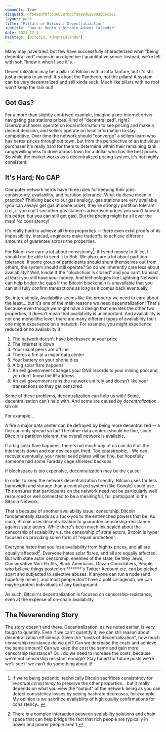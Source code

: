 ```yaml
---
comments: True
disqusId: cf54ae0f8fb6360507bbcfa099d6290926c6c381
layout: post
title: "Pillars of Bitcoin: Decentralization"
subtitle: "Day 4: Rubin's Bitcoin Advent Calendar"
date: 2021-12-1
hashtags: [Bitcoin, AdventCalendar]
---
```

Many may have tried, but few have successfully characterized what "being
decentralized" means in an objective / quantitative sense. Instead, we're left
with soft "know it when I see it"s.

Decentralization may be a pillar of Bitcoin with a lotta fanfare, but it's still
just a means to an end. It's about the Pantheon, not the pillars! A system can
be very decentralized and still kinda suck. Much like pillars with no roof won't
keep the rain out!


## Got Gas?
For a more than slightly contrived example, imagine a pre-internet driver
navigating gas stations prices.  Kind of "decentralized", right?
Users/purchasers operate on local information to see pricing and make a decent
decision, and sellers operate on local information to stay competitive. Over
time the network should "converge" a sellers learn who has better prices
throughout town, but from the perspective of an individual purchaser it's really
hard for them to determine within their remaining tank range/willingness to
drive across town for a dollar who has the best prices. So while the market
works as a decentralized pricing system, it's not highly consistent!


## It's Hard; No CAP

Computer network nerds have three rules for keeping their jobs: consistency,
availability, and partition tolerance. What do these mean in practice? Thinking
back to our gas analogy, gas stations are very available (you can always get gas
at some price), they're strongly partition tolerant (i.e., if you can't see
other gas station's advertised prices you won't know if it's better, but you can
still get gas). But the pricing might be all over the map! No consistency!

It's really hard to achieve all three properties -- there even exist proofs of
its impossibility. Instead, engineers make tradeoffs to achieve different
amounts of guarantee across the properties.

For Bitcoin we care a *lot* about consistency[^pedantic]. If I send money to
Alice, I should not be able to send it to Bob. We also care a lot about
partition tolerance. If some group of participants should shunt themselves out
from others, the system should still operate? So do we inherently care less
about availability? Well, kinda! If the "blockchain is closed" and you can't
transact, at least you still have your money. And technologies like Lightning
Network can help bridge the gaps if the Bitcoin blockchain is unavailable that
you can still fully confirm transactions as long as it comes back eventually.

So, interestingly, Availability seems like the property we need to care about
the least… but it's one of the main reasons we need decentralization! That's
because even though we might have a design that elevates the other two
properties, it doesn't mean that availability is unimportant. And availability
is not one monolithic level, there are many different types of availability
fault one might experience on a network. For example, you might experience
reduced or no availability if:

1. The network doesn't have blockspace at your price
1. The internet is down
1. Your usual peers are offline
1. Theres a fire at a major data center
1. Your battery on your phone dies
1. A big solar flare happens
1. An evil government changes your DNS records to your mining pool and you don't know the IP address
1. An evil government runs the network entirely and doesn't like your transactions so they get censored.

Some of these problems, decentralization can help us with! Some,
decentralization can't help with. And some are caused _by decentralization_. Uh
oh!

For example...

A fire a major data center can be defrayed by being more decentralized -- a fire
can only spread so far! The other data centers should be fine, since Bitcoin is
partition tolerant, the overall network is available.

If a big solar flare happens, there's not much *any* of us can do if all the
internet is down and our devices got fried. Too catastrophic… We can recover
eventually, your metal seed plates will be fine, but hopefully someone had some
Faraday cage shielded backups.

If blockspace is too expensive, decentralization may be the cause!

In order to keep the network decentralization friendly, Bitcoin uses far less
bandwidth and storage than a centralized system (like Google) could use. This
ensures that participants on the network need not be particularly well resourced
or well connected to be a meaningful, full participant in the Bitcoin Network.

That's because of another availability issue: censorship. Bitcoin fundamentally
stands as a fuck-you to the entrenched powers that be. As such, Bitcoin uses
decentralization to guarantee censorship-resistance against state actors. While
there's been much ink scaled about the censorship of scalability v.s. the
censorship of state actors, Bitcoin is hyper focused on providing some form of
"equal protection".

Everyone hates that you lose availability from high tx prices, and all are
equally affected[^arguably]. Everyone hates solar flares, and all are equally
affected. But with state actor censorship, enemies of the state, be they Jews,
Conservative Non-Profits, Black Americans, Gazan Chocolatiers, People who
believe things posted on \*\*\*\*\*\*\*'s Twitter Account etc, can be picked
apart and subjected to selective abuses.  If anyone can run a node (and
hopefully miner), and most people don't have a political agenda, we can maybe
protect individuals of any background.


As such, Bitcoin's decentralization is focused on censorship-resistance, even at
the expense of on-chain availability.


## The Neverending Story
The story doesn't end there. Decentralization, as we noted earlier, is very
tough to quantify. Even if we can't quantify it, we can still reason about
decentralization efficiency. Given the "costs of decentralization", how much
censorship resistance do we get? Can we decrease the costs and achieve the same
amount?  Can we keep the cost the same and gain more censorship resistance?
Or... do we need to increase the costs, because we're not censorship resistant
enough? Stay tuned for future posts we're we'll see if we can't do something
about it!


[^pedantic]: If we're being pedantic, technically Bitcoin sacrifices consistency for _eventual consistency_ to preserve the other properties... but it really depends on what you view the "output" of the network being as you can detect consistency losses by seeing hashrate decreases, for example. My opinion is we sacrifice availability of high quality confirmations for consistency...
[^arguably]: There is a complex interaction between scalability solutions and chain space that can help bridge the fact that rich people are typically in power and poorer people aren't.